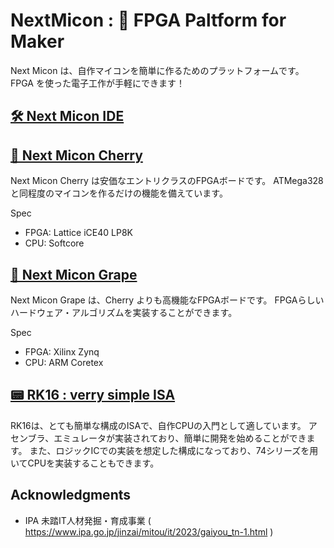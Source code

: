 # NextMicon : 🔰 FPGA Paltform for Maker

Next Micon は、自作マイコンを簡単に作るためのプラットフォームです。
FPGA を使った電子工作が手軽にできます！

## [🛠️ Next Micon IDE](https://github.com/NextMicon/NextMiconIDE)

## [🍒 Next Micon Cherry](https://github.com/NextMicon/NextMiconCherry)

Next Micon Cherry は安価なエントリクラスのFPGAボードです。
ATMega328 と同程度のマイコンを作るだけの機能を備えています。

Spec
 - FPGA: Lattice iCE40 LP8K
 - CPU: Softcore

## [🍇 Next Micon Grape](https://github.com/NextMicon/NextMiconGrape)

Next Micon Grape は、Cherry よりも高機能なFPGAボードです。
FPGAらしいハードウェア・アルゴリズムを実装することができます。

Spec
 - FPGA: Xilinx Zynq
 - CPU: ARM Coretex

## [📟 RK16 : verry simple ISA](https://github.com/kanade-k-1228/RISC-K)

RK16は、とても簡単な構成のISAで、自作CPUの入門として適しています。
アセンブラ、エミュレータが実装されており、簡単に開発を始めることができます。
また、ロジックICでの実装を想定した構成になっており、74シリーズを用いてCPUを実装することもできます。

## Acknowledgments

 - IPA 未踏IT人材発掘・育成事業 ( https://www.ipa.go.jp/jinzai/mitou/it/2023/gaiyou_tn-1.html )
